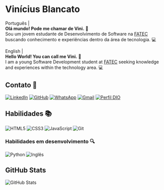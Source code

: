 # Vinícius Blancato 
Português |
<br>
**Olá mundo! Pode me chamar de Vini.** 🤝
<br>
 Sou um jovem estudante de Desenvolvimento de Software na [FATEC](https://fatecosasco.edu.br/osasco/index.php/desenvolvimento-de-software-multiplataforma/) buscando conhecimento e experiências dentro da área de tecnologia. 💻

 English |
 <br>
 **Hello World! You can call me Vini.** 🤝
<br>
 I am a young Software Development student at [FATEC](https://fatecosasco.edu.br/osasco/index.php/desenvolvimento-de-software-multiplataforma/) seeking knowledge and experiences within the technology area. 💻

## Contato 📲
[![LinkedIn](https://img.shields.io/badge/LinkedIn-0077B5?style=for-the-badge&logo=linkedin&logoColor=white)](www.linkedin.com/in/vinicius-blancato-594204253)
[![GitHub](https://img.shields.io/badge/GitHub-100000?style=for-the-badge&logo=github&logoColor=white)](https://github.com/blankto123)
[![WhatsApp](https://img.shields.io/badge/WhatsApp-25D366?style=for-the-badge&logo=whatsapp&logoColor=white)](https://wa.me/55+11+968509503)
[![Gmail](https://img.shields.io/badge/Gmail-333333?style=for-the-badge&logo=gmail&logoColor=red)](mailto:vinifonblan@gmail.com)
[![Perfil DIO](https://img.shields.io/badge/-PERFIL%20NA%20DIO-30A3DC?style=for-the-badge)](https://www.dio.me/users/vinifonblan)

## Habilidades 📚
![HTML5](https://img.shields.io/badge/HTML5-E34F26?style=for-the-badge&logo=html5&logoColor=white)
![CSS3](https://img.shields.io/badge/CSS3-1572B6?style=for-the-badge&logo=css3&logoColor=white)
![JavaScript](https://img.shields.io/badge/JavaScript-F7DF1E?style=for-the-badge&logo=javascript&logoColor=black)
![Git](https://img.shields.io/badge/GIT-E44C30?style=for-the-badge&logo=git&logoColor=white)

### Habilidades em desenvolvimento 🔍
![Python](https://img.shields.io/badge/python-3670A0?style=for-the-badge&logo=python&logoColor=ffdd54)
<img src="https://img.shields.io/badge/Ingl%C3%AAs-2ea44f?style=for-the-badge" alt="Inglês"></a>

## GitHub Stats
![GitHub Stats](https://github-readme-stats.vercel.app/api?username=blankto123&theme=transparent&bg_color=000&border_color=30A3DC&show_icons=true&icon_color=30A3DC&title_color=E94D5F&text_color=FFF)
